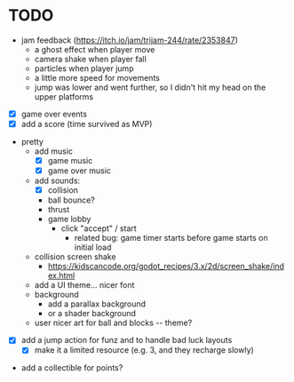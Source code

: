 # TODO

- jam feedback (https://itch.io/jam/trijam-244/rate/2353847)
  - a ghost effect when player move
  - camera shake when player fall
  - particles when player jump
  - a little more speed for movements
  - jump was lower and went further, so I didn't hit my head on the upper platforms
- [x] game over events
- [x] add a score (time survived as MVP)
- pretty
  - add music
    - [x] game music
    - [x] game over music
  - add sounds:
    - [x] collision
    - ball bounce?
    - thrust
    - game lobby
      - click "accept" / start
        - related bug: game timer starts before game starts on initial load
  - collision screen shake
    - https://kidscancode.org/godot_recipes/3.x/2d/screen_shake/index.html
  - add a UI theme... nicer font
  - background
    - add a parallax background
    - or a shader background
  - user nicer art for ball and blocks -- theme?
- [x] add a jump action for funz and to handle bad luck layouts
  - [x] make it a limited resource (e.g. 3, and they recharge slowly)
- add a collectible for points?
